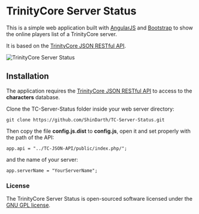 # TrinityCore Server Status

This is a simple web application built with [AngularJS](https://angularjs.org/) and [Bootstrap](http://getbootstrap.com) to show the online players list of a TrinityCore server.

It is based on the [TrinityCore JSON RESTful API](https://github.com/ShinDarth/TC-JSON-API/).

![TrinityCore Server Status](https://raw.githubusercontent.com/ShinDarth/TC-Server-Status/master/img/screenshot.png "TrinityCore Server Status")

## Installation

The application requires the [TrinityCore JSON RESTful API](https://github.com/ShinDarth/TC-JSON-API/) to access to the **characters** database.

Clone the TC-Server-Status folder inside your web server directory:

`git clone https://github.com/ShinDarth/TC-Server-Status.git`

Then copy the file **config.js.dist** to **config.js**, open it and set properly with the path of the API:

`app.api = "../TC-JSON-API/public/index.php/";`

and the name of your server:

`app.serverName = "YourServerName";`

### License

The TrinityCore Server Status is open-sourced software licensed under the [GNU GPL license](https://github.com/ShinDarth/TC-Server-Status/blob/master/LICENSE).
